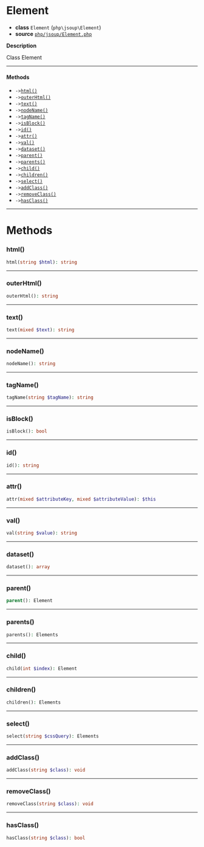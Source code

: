# Element

- **class** `Element` (`php\jsoup\Element`)
- **source** [`php/jsoup/Element.php`](./src/main/resources/JPHP-INF/sdk/php/jsoup/Element.php)

**Description**

Class Element

---

#### Methods

- `->`[`html()`](#method-html)
- `->`[`outerHtml()`](#method-outerhtml)
- `->`[`text()`](#method-text)
- `->`[`nodeName()`](#method-nodename)
- `->`[`tagName()`](#method-tagname)
- `->`[`isBlock()`](#method-isblock)
- `->`[`id()`](#method-id)
- `->`[`attr()`](#method-attr)
- `->`[`val()`](#method-val)
- `->`[`dataset()`](#method-dataset)
- `->`[`parent()`](#method-parent)
- `->`[`parents()`](#method-parents)
- `->`[`child()`](#method-child)
- `->`[`children()`](#method-children)
- `->`[`select()`](#method-select)
- `->`[`addClass()`](#method-addclass)
- `->`[`removeClass()`](#method-removeclass)
- `->`[`hasClass()`](#method-hasclass)

---
# Methods

<a name="method-html"></a>

### html()
```php
html(string $html): string
```

---

<a name="method-outerhtml"></a>

### outerHtml()
```php
outerHtml(): string
```

---

<a name="method-text"></a>

### text()
```php
text(mixed $text): string
```

---

<a name="method-nodename"></a>

### nodeName()
```php
nodeName(): string
```

---

<a name="method-tagname"></a>

### tagName()
```php
tagName(string $tagName): string
```

---

<a name="method-isblock"></a>

### isBlock()
```php
isBlock(): bool
```

---

<a name="method-id"></a>

### id()
```php
id(): string
```

---

<a name="method-attr"></a>

### attr()
```php
attr(mixed $attributeKey, mixed $attributeValue): $this
```

---

<a name="method-val"></a>

### val()
```php
val(string $value): string
```

---

<a name="method-dataset"></a>

### dataset()
```php
dataset(): array
```

---

<a name="method-parent"></a>

### parent()
```php
parent(): Element
```

---

<a name="method-parents"></a>

### parents()
```php
parents(): Elements
```

---

<a name="method-child"></a>

### child()
```php
child(int $index): Element
```

---

<a name="method-children"></a>

### children()
```php
children(): Elements
```

---

<a name="method-select"></a>

### select()
```php
select(string $cssQuery): Elements
```

---

<a name="method-addclass"></a>

### addClass()
```php
addClass(string $class): void
```

---

<a name="method-removeclass"></a>

### removeClass()
```php
removeClass(string $class): void
```

---

<a name="method-hasclass"></a>

### hasClass()
```php
hasClass(string $class): bool
```